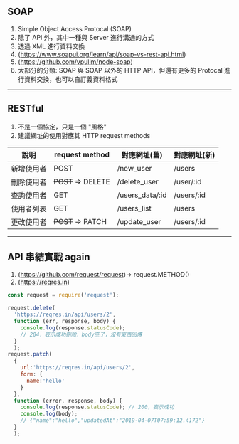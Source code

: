 ## SOAP
1. Simple Object Access Protocal (SOAP)
2. 除了 API 外，其中一種與 Server 進行溝通的方式
2. 透過 XML 進行資料交換
3. (https://www.soapui.org/learn/api/soap-vs-rest-api.html)
4. (https://github.com/vpulim/node-soap)
5. 大部分的分類: SOAP 與 SOAP 以外的 HTTP API，但還有更多的 Protocal 進行資料交換，也可以自訂義資料格式
***
## RESTful
1. 不是一個協定，只是一個 "風格"
2. 建議網址的使用對應其 HTTP request methods

說明  |request method   |對應網址(舊)|對應網址(新)
--|---|---|--
新增使用者 |POST   | /new_user | /users
刪除使用者 |~~POST~~ => DELETE | /delete_user | /user/:id
查詢使用者 |GET   | /users_data/:id | /users/:id
使用者列表 |GET   | /users_list | /users
更改使用者 |~~POST~~ => PATCH | /update_user | /users/:id
***
## API 串結實戰 again
1. (https://github.com/request/request)-> request.METHOD()
2. (https://reqres.in)
```JavaScript
const request = require('request');

request.delete(
  'https://reqres.in/api/users/2',
  function (err, response, body) {
    console.log(response.statusCode);
    // 204，表示成功刪除，body空了，沒有東西回傳
  }
  );
request.patch(
  {
    url:'https://reqres.in/api/users/2',
    form: {
      name:'hello'
    }
  },
  function (error, response, body) {
    console.log(response.statusCode); // 200，表示成功
    console.log(body);
    // {"name":"hello","updatedAt":"2019-04-07T07:59:12.4172"}
  }
  );
```
